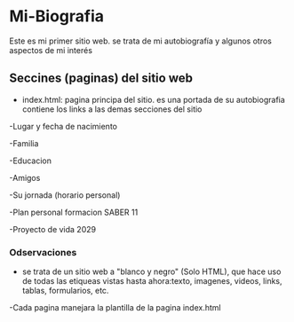 # Mi-Biografia

Este es mi primer sitio web. se trata de mi autobiografía y algunos otros aspectos de mi interés

## Seccines (paginas) del sitio web

- index.html: pagina principa del sitio. es una portada de su autobiografia contiene los links a las demas secciones del sitio

-Lugar y fecha de nacimiento

-Familia

-Educacion

-Amigos

-Su jornada (horario personal)

-Plan personal formacion  SABER 11

-Proyecto de vida 2029


### Odservaciones

- se trata de un sitio web a "blanco y negro" (Solo HTML), que hace uso de todas las etiqueas vistas hasta ahora:texto, imagenes, videos, links, tablas, formularios, etc.

-Cada pagina manejara la plantilla de la pagina index.html